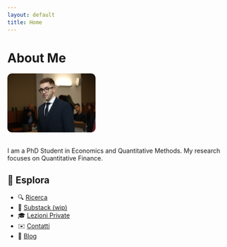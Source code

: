 ```yaml
---
layout: default
title: Home
---
```


# About Me
<img src="me_laurea.JPG" alt="Foto di Federico Tropiano" style="width: 200px; border-radius: 10px; margin-bottom: 1rem;">

I am a PhD Student in Economics and Quantitative Methods. My research focuses on Quantitative Finance.

## 📌 Esplora

- 🔍 [Ricerca](/ricerca)
- 📖 [Substack (wip)](https://tua-substack.substack.com)
- 🎓 [Lezioni Private](/tutoring)
- ✉️ [Contatti](/contatti)
- 📝 [Blog](/blog/)

<!-- Puoi espandere con link a pubblicazioni, progetti, GitHub -->

